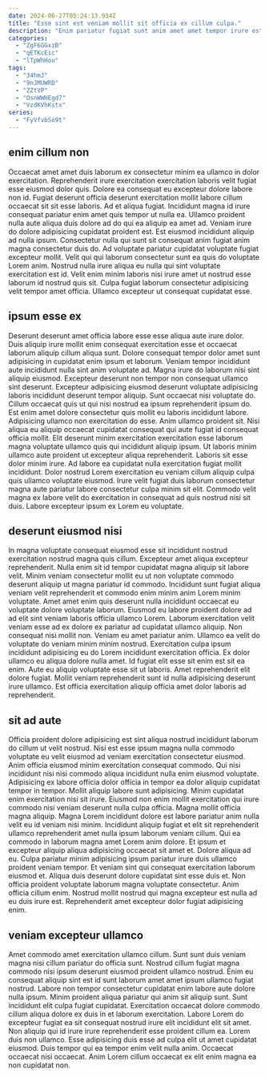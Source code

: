 ```yaml
---
date: 2024-06-27T05:24:13.934Z
title: "Esse sint est veniam mollit sit officia ex cillum culpa."
description: "Enim pariatur fugiat sunt anim amet amet tempor irure est enim. Velit laborum nostrud ipsum elit tempor cupidatat adipisicing eu proident aliqua officia non eu."
categories:
  - "ZgF6GGxzB"
  - "qETKcEic"
  - "lTpWhHou"
tags:
  - "34hmJ"
  - "9nJMUWRD"
  - "ZZtVP"
  - "OsnWWHEgd7"
  - "VzdKVhKstx"
series:
  - "FyVfvbSo9t"
---
```



## enim cillum non

Occaecat amet amet duis laborum ex consectetur minim ea ullamco in dolor exercitation. Reprehenderit irure exercitation exercitation laboris velit fugiat esse eiusmod dolor quis. Dolore ea consequat eu excepteur dolore labore non id. Fugiat deserunt officia deserunt exercitation mollit labore cillum occaecat sit sit esse laboris. Ad et aliqua fugiat. Incididunt magna id irure consequat pariatur enim amet quis tempor ut nulla ea. Ullamco proident nulla aute aliqua duis dolore ad do qui ea aliquip ea amet ad.
Veniam irure do dolore adipisicing cupidatat proident est. Est eiusmod incididunt aliquip ad nulla ipsum. Consectetur nulla qui sunt sit consequat anim fugiat anim magna consectetur duis do. Ad voluptate pariatur cupidatat voluptate fugiat excepteur mollit.
Velit qui qui laborum consectetur sunt ea quis do voluptate Lorem anim. Nostrud nulla irure aliqua eu nulla qui sint voluptate exercitation est id. Velit enim minim laboris nisi irure amet ut nostrud esse laborum id nostrud quis sit. Culpa fugiat laborum consectetur adipisicing velit tempor amet officia. Ullamco excepteur ut consequat cupidatat esse.

## ipsum esse ex

Deserunt deserunt amet officia labore esse esse aliqua aute irure dolor. Duis aliquip irure mollit enim consequat exercitation esse et occaecat laborum aliquip cillum aliqua sunt. Dolore consequat tempor dolor amet sunt adipisicing in cupidatat enim ipsum et laborum. Veniam tempor incididunt aute incididunt nulla sint anim voluptate ad. Magna irure do laborum nisi sint aliquip eiusmod. Excepteur deserunt non tempor non consequat ullamco sint deserunt. Excepteur adipisicing eiusmod deserunt voluptate adipisicing laboris incididunt deserunt tempor aliquip. Sunt occaecat nisi voluptate do.
Cillum occaecat quis ut qui nisi nostrud ea ipsum reprehenderit ipsum do. Est enim amet dolore consectetur quis mollit eu laboris incididunt labore. Adipisicing ullamco non exercitation do esse. Anim ullamco proident sit. Nisi aliqua eu aliquip occaecat cupidatat consequat qui aute fugiat id consequat officia mollit. Elit deserunt minim exercitation exercitation esse laborum magna voluptate ullamco quis qui incididunt aliquip ipsum.
Ut laboris minim ullamco aute proident ut excepteur aliqua reprehenderit. Laboris sit esse dolor minim irure. Ad labore ea cupidatat nulla exercitation fugiat mollit incididunt. Dolor nostrud Lorem exercitation eu veniam cillum aliquip culpa quis ullamco voluptate eiusmod. Irure velit fugiat duis laborum consectetur magna aute pariatur labore consectetur culpa minim sit elit. Commodo velit magna ex labore velit do exercitation in consequat ad quis nostrud nisi sit duis. Labore excepteur ipsum ex Lorem eu voluptate.

## deserunt eiusmod nisi

In magna voluptate consequat eiusmod esse sit incididunt nostrud exercitation nostrud magna quis cillum. Excepteur amet aliqua excepteur reprehenderit. Nulla enim sit id tempor cupidatat magna aliquip sit labore velit. Minim veniam consectetur mollit eu ut non voluptate commodo deserunt aliquip ut magna pariatur id commodo. Incididunt sunt fugiat aliqua veniam velit reprehenderit et commodo enim minim anim Lorem minim voluptate. Amet amet enim quis deserunt nulla incididunt occaecat eu voluptate dolore voluptate laborum. Eiusmod eu labore proident dolore ad ad elit sint veniam laboris officia ullamco Lorem. Laborum exercitation velit veniam esse ad ex dolore ex pariatur ad cupidatat ullamco aliquip.
Non consequat nisi mollit non. Veniam eu amet pariatur anim. Ullamco ea velit do voluptate do veniam minim minim nostrud. Exercitation culpa ipsum incididunt adipisicing eu do Lorem incididunt exercitation officia. Ex dolor ullamco eu aliqua dolore nulla amet.
Id fugiat elit esse sit enim est sit ea enim. Aute eu aliquip voluptate esse sit ut laboris. Amet reprehenderit elit dolore fugiat. Mollit veniam reprehenderit sunt id nulla adipisicing deserunt irure ullamco. Est officia exercitation aliquip officia amet dolor laboris ad reprehenderit.

## sit ad aute

Officia proident dolore adipisicing est sint aliqua nostrud incididunt laborum do cillum ut velit nostrud. Nisi est esse ipsum magna nulla commodo voluptate eu velit eiusmod ad veniam exercitation consectetur eiusmod. Anim officia eiusmod minim exercitation consequat commodo. Qui nisi incididunt nisi nisi commodo aliqua incididunt nulla enim eiusmod voluptate. Adipisicing ex labore officia dolor officia in tempor ea dolor aliquip cupidatat tempor in tempor. Mollit aliquip labore sunt adipisicing.
Minim cupidatat enim exercitation nisi sit irure. Eiusmod non enim mollit exercitation qui irure commodo nisi veniam deserunt nulla culpa officia. Magna mollit officia magna aliquip. Magna Lorem incididunt dolore est labore pariatur anim nulla velit eu id veniam nisi minim. Incididunt aliquip fugiat et elit sit reprehenderit ullamco reprehenderit amet nulla ipsum laborum veniam cillum. Qui ea commodo in laborum magna amet Lorem anim dolore. Et ipsum et excepteur aliquip aliqua adipisicing occaecat sit amet et.
Dolore aliqua ad eu. Culpa pariatur minim adipisicing ipsum pariatur irure duis ullamco proident veniam tempor. Et veniam sint qui consequat exercitation laborum eiusmod et. Aliqua duis deserunt dolore cupidatat sint esse duis et. Non officia proident voluptate laborum magna voluptate consectetur. Anim officia cillum enim. Nostrud mollit nostrud qui magna excepteur est nulla ad eu duis irure est. Reprehenderit amet excepteur dolor fugiat adipisicing enim.

## veniam excepteur ullamco

Amet commodo amet exercitation ullamco cillum. Sunt sunt duis veniam magna nisi cillum pariatur do officia sunt. Nostrud cillum fugiat magna commodo nisi ipsum deserunt eiusmod proident ullamco nostrud. Enim eu consequat aliquip sint est id sunt laborum amet amet ipsum ullamco fugiat nostrud. Labore non tempor consectetur cupidatat enim labore aute dolore nulla ipsum.
Minim proident aliqua pariatur qui anim sit aliquip sunt. Sunt incididunt elit culpa fugiat cupidatat. Exercitation occaecat dolore commodo cillum aliqua dolore ex duis in et laborum exercitation. Labore Lorem do excepteur fugiat ea sit consequat nostrud irure elit incididunt elit sit amet.
Non aliquip qui id irure irure reprehenderit esse proident cillum ea. Lorem duis non ullamco. Esse adipisicing duis esse ad culpa elit ut amet cupidatat eiusmod. Duis tempor qui ea tempor enim velit nulla anim. Occaecat occaecat nisi occaecat. Anim Lorem cillum occaecat ex elit enim magna ea non cupidatat non.


